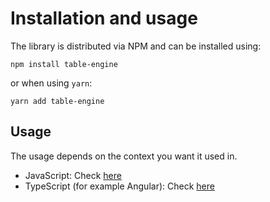# Installation and usage

The library is distributed via NPM and can be installed using:

```
npm install table-engine
```

or when using `yarn`:

```
yarn add table-engine
```

## Usage

The usage depends on the context you want it used in.

- JavaScript: Check [here](usage-plain-js.md)
- TypeScript (for example Angular): Check [here](usage-typescript.md)
